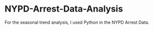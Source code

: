 # NYPD-Arrest-Data-Analysis
For the seasonal trend analysis,  I used Python in the NYPD Arrest Data. 
